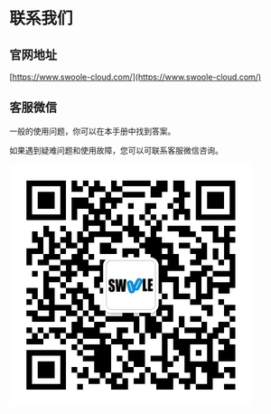 # 联系我们

## 官网地址

[https://www.swoole-cloud.com/](https://www.swoole-cloud.com/)

## 客服微信

一般的使用问题，你可以在本手册中找到答案。

如果遇到疑难问题和使用故障，您可以可联系客服微信咨询。

![](images/1563943030549-e28dc277-3366-443a-95bc-a7216e8ea439.png)